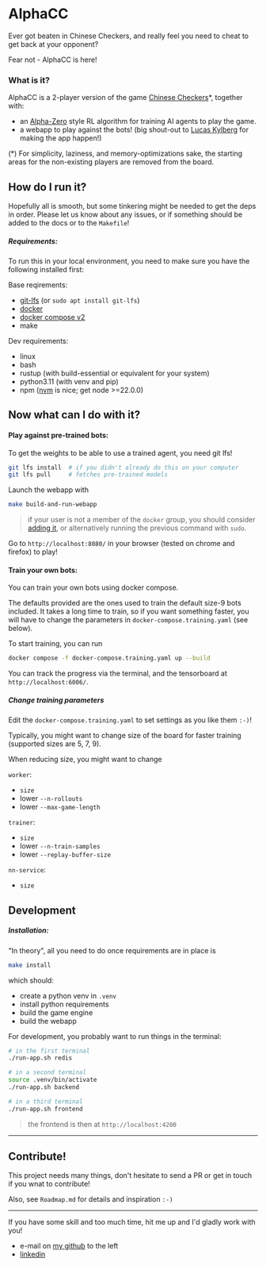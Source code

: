 # AlphaCC

Ever got beaten in Chinese Checkers, and really feel you need to cheat to get back at your opponent?

Fear not - AlphaCC is here!

### What is it?

AlphaCC is a 2-player version of the game [Chinese Checkers](https://en.wikipedia.org/wiki/Chinese_checkers)*, together with:
- an [Alpha-Zero](https://arxiv.org/abs/1712.01815) style RL algorithm for training AI agents to play the game.
- a webapp to play against the bots! (big shout-out  to [Lucas Kylberg](https://github.com/lukac-k) for making the app happen!)

(*) For simplicity, laziness, and memory-optimizations sake, the starting areas for the non-existing players are removed from the board.

## How do I run it?

Hopefully all is smooth, but some tinkering might be needed to get the deps in order. Please let us know about any issues, or if something should be added to the docs or to the `Makefile`!

##### Requirements:
To run this in your local environment, you need to make sure you have the following installed first:

Base reqirements:
- [git-lfs](https://git-lfs.com/) (or `sudo apt install git-lfs`)
- [docker](https://docs.docker.com/engine/install/)
- [docker compose v2](https://docs.docker.com/compose/install/linux/)
- make

Dev requirements:
- linux
- bash
- rustup (with build-essential or equivalent for your system)
- python3.11 (with venv and pip)
- npm ([nvm](https://www.linode.com/docs/guides/how-to-install-use-node-version-manager-nvm/#install-nvm) is nice; get node >=22.0.0)

## Now what can I do with it?

#### Play against pre-trained bots:

To get the weights to be able to use a trained agent, you need git lfs!
```sh
git lfs install  # if you didn't already do this on your computer
git lfs pull     # fetches pre-trained models
```

Launch the webapp with
```sh
make build-and-run-webapp
```
> if your user is not a member of the `docker` group, you should consider [adding it](https://docs.docker.com/engine/install/linux-postinstall/), or alternatively running the previous command with `sudo`.

Go to `http://localhost:8080/` in your browser (tested on chrome and firefox) to play!

#### Train your own bots:

You can train your own bots using docker compose.

The defaults provided are the ones used to train the default size-9 bots included. It takes a long time to train, so if you want something faster, you will have to change the parameters in `docker-compose.training.yaml` (see below).

To start training, you can run
```sh
docker compose -f docker-compose.training.yaml up --build
```

You can track the progress via the terminal, and the tensorboard at `http://localhost:6006/`.

##### Change training parameters

Edit the `docker-compose.training.yaml` to set settings as you like them `:-)`!

Typically, you might want to change size of the board for faster training (supported sizes are 5, 7, 9).

When reducing size, you might want to change

`worker`:
- `size`
- lower `--n-rollouts`
- lower `--max-game-length`

`trainer`:
- `size`
- lower `--n-train-samples`
- lower `--replay-buffer-size`

`nn-service`:
- `size`

## Development
##### Installation:
"In theory", all you need to do once requirements are in place is 
```sh
make install
```
which should:
- create a python venv in `.venv`
- install python requirements
- build the game engine
- build the webapp

For development, you probably want to run things in the terminal:
```sh
# in the first terminal
./run-app.sh redis

# in a second terminal
source .venv/bin/activate
./run-app.sh backend

# in a third terminal
./run-app.sh frontend
```
> the frontend is then at `http://localhost:4200`

---

## Contribute!
This project needs many things, don't hesitate to send a PR or get in touch if you wnat to contribute!

Also, see `Roadmap.md` for details and inspiration `:-)`

---
If you have some skill and too much time, hit me up and I'd gladly work with you!
- e-mail on [my github](https://www.github.com/mightypirate1/) to the left
- [linkedin](https://www.linkedin.com/in/martin-frisk-9674981ab/)

